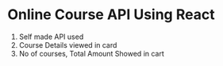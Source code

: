 # Online Course API Using React

1. Self made API used
2. Course Details viewed in card
3. No of courses, Total Amount Showed in cart

